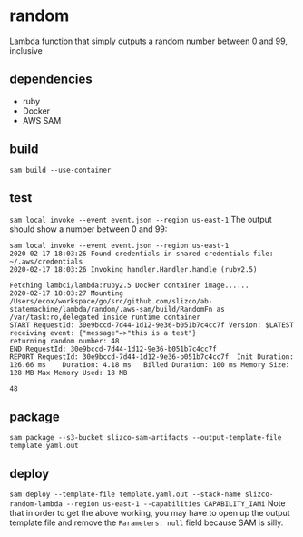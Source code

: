 # random

Lambda function that simply outputs a random number between 0 and 99, inclusive

## dependencies

- ruby
- Docker
- AWS SAM

## build

`sam build --use-container`

## test

`sam local invoke --event event.json --region us-east-1`
The output should show a number between 0 and 99:
```
sam local invoke --event event.json --region us-east-1
2020-02-17 18:03:26 Found credentials in shared credentials file: ~/.aws/credentials
2020-02-17 18:03:26 Invoking handler.Handler.handle (ruby2.5)

Fetching lambci/lambda:ruby2.5 Docker container image......
2020-02-17 18:03:27 Mounting /Users/ecox/workspace/go/src/github.com/slizco/ab-statemachine/lambda/random/.aws-sam/build/RandomFn as /var/task:ro,delegated inside runtime container
START RequestId: 30e9bccd-7d44-1d12-9e36-b051b7c4cc7f Version: $LATEST
receiving event: {"message"=>"this is a test"}
returning random number: 48
END RequestId: 30e9bccd-7d44-1d12-9e36-b051b7c4cc7f
REPORT RequestId: 30e9bccd-7d44-1d12-9e36-b051b7c4cc7f	Init Duration: 126.66 ms	Duration: 4.18 ms	Billed Duration: 100 ms	Memory Size: 128 MB	Max Memory Used: 18 MB

48
```

## package

`sam package --s3-bucket slizco-sam-artifacts --output-template-file template.yaml.out`

## deploy

`sam deploy --template-file template.yaml.out --stack-name slizco-random-lambda --region us-east-1 --capabilities CAPABILITY_IAMi`
Note that in order to get the above working, you may have to open up the output template file and remove the `Parameters: null` field because SAM is silly.
